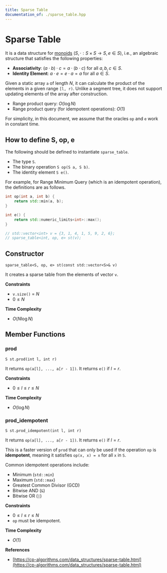 ```yaml
---
title: Sparse Table
documentation_of: ./sparse_table.hpp
---
```


# Sparse Table

It is a data structure for [monoids](https://en.wikipedia.org/wiki/Monoid) $(S, \cdot: S \times S \to S, e \in S)$, i.e., an algebraic structure that satisfies the following properties:
- **Associativity**: $(a \cdot b) \cdot c = a \cdot (b \cdot c)$ for all $a, b, c \in S$.
- **Identity Element**: $a \cdot e = e \cdot a = a$ for all $a \in S$.

Given a static array `a` of length $N$, it can calculate the product of the elements in a given range `[l, r)`. Unlike a segment tree, it does not support updating elements of the array after construction.

- Range product query: $O(\log N)$
- Range product query (for idempotent operations): $O(1)$

For simplicity, in this document, we assume that the oracles `op` and `e` work in constant time.

## How to define S, op, e

The following should be defined to instantiate `sparse_table`.

- The type `S`.
- The binary operation `S op(S a, S b)`.
- The identity element `S e()`.

For example, for Range Minimum Query (which is an idempotent operation), the definitions are as follows.

```cpp
int op(int a, int b) {
    return std::min(a, b);
}

int e() {
    return std::numeric_limits<int>::max();
}

// std::vector<int> v = {3, 1, 4, 1, 5, 9, 2, 6};
// sparse_table<int, op, e> st(v);
```

## Constructor

`sparse_table<S, op, e> st(const std::vector<S>& v)`

It creates a sparse table from the elements of vector `v`.

**Constraints**
- `v.size()` = $N$
- $0 \le N$

**Time Complexity**
- $O(N \log N)$

## Member Functions

### prod

`S st.prod(int l, int r)`

It returns `op(a[l], ..., a[r - 1])`. It returns `e()` if $l = r$.

**Constraints**
- $0 \le l \le r \le N$

**Time Complexity**
- $O(\log N)$

### prod_idempotent

`S st.prod_idempotent(int l, int r)`

It returns `op(a[l], ..., a[r - 1])`. It returns `e()` if $l = r$.

This is a faster version of `prod` that can only be used if the operation `op` is **idempotent**, meaning it satisfies `op(x, x) = x` for all `x` in `S`.

Common idempotent operations include:
- Minimum (`std::min`)
- Maximum (`std::max`)
- Greatest Common Divisor (GCD)
- Bitwise AND (`&`)
- Bitwise OR (`|`)

**Constraints**
- $0 \le l \le r \le N$
- `op` must be idempotent.

**Time Complexity**
- $O(1)$

**References**
- [https://cp-algorithms.com/data_structures/sparse-table.html](https://cp-algorithms.com/data_structures/sparse-table.html)
